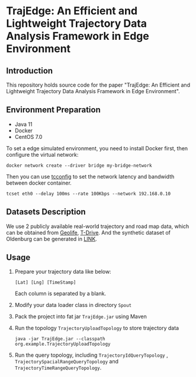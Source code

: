 # TrajEdge: An Efficient and Lightweight Trajectory Data Analysis Framework in Edge Environment

## Introduction

This repository holds source code for the paper "TrajEdge: An Efficient and Lightweight Trajectory Data Analysis Framework in Edge Environment".

## Environment Preparation

- Java 11
- Docker
- CentOS 7.0

To set a edge simulated environment, you need to install Docker first, then configure the virtual network:

```
docker network create --driver bridge my-bridge-network
```

 Then you can use [tcconfig](https://tcconfig.readthedocs.io/en/latest/pages/usage/tcset/index.html#basic-usage) to set the network latency and bandwidth between docker container.

```
tcset eth0 --delay 100ms --rate 100Kbps --network 192.168.0.10
```

## Datasets Description

We use 2 publicly available real-world trajectory and road map data, which can be obtained from [Geolife](https://research.microsoft.com/en-us/projects), [T-Drive](http://www.geolink.pt/ecmlpkdd2015-challenge/dataset.html). And the synthetic dataset of Oldenburg can be generated in [LINK](https://research.microsoft.com/en-us/projects).

## Usage

1. Prepare your trajectory data like below:

   ```
   [Lat] [Lng] [TimeStamp]
   ```

   Each column is separated by a blank.

2. Modify your data loader class in directory `Spout`

3. Pack the project into fat jar `TrajEdge.jar` using Maven 

4. Run the topology `TrajectoryUploadTopology` to store trajectory data

   ```
   java -jar TrajEdge.jar --classpath org.example.TrajectoryUploadTopology
   ```

5. Run the query topology, including  `TrajectoryIdQueryTopology` , `TrajectorySpacialRangeQueryTopology` and `TrajectoryTimeRangeQueryTopology`.
